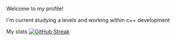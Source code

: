 Welcome to my profile!

I'm current studying a levels and working within c++ development

My stats
[![GitHub Streak](https://streak-stats.demolab.com/?user=Filip-Ignaciuk)](https://git.io/streak-stats)
